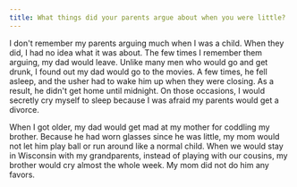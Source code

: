 ```yaml
---
title: What things did your parents argue about when you were little?
---
```


I don't remember my parents arguing much when I was a child.  When they did, I had no idea what it was about.  The few times I remember them arguing, my dad would leave.  Unlike many men who would go and get drunk, I found out my dad would go to the movies.  A few times, he fell asleep, and the usher had to wake him up when they were closing.  As a result, he didn't get home until midnight.  On those occasions, I would secretly cry myself to sleep because I was afraid my parents would get a divorce.

When I got older, my dad would get mad at my mother for coddling my brother.  Because he had worn glasses since he was little, my mom would not let him play ball or run around like a normal child.  When we would stay in Wisconsin with my grandparents, instead of playing with our cousins, my brother would cry almost the whole week.  My mom did not do him any favors.
